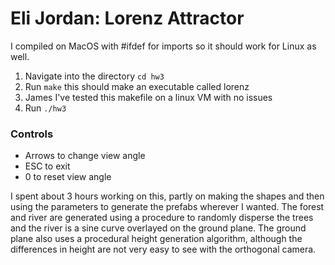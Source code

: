 <h1>Eli Jordan: Lorenz Attractor</h1>
<p>I compiled on MacOS with #ifdef for imports so it should work for Linux as well.</p>
<ol>
<li>Navigate into the directory <code>cd hw3</code></li>
<li>Run <code>make</code> this should make an executable called lorenz</li>
<li>James I've tested this makefile on a linux VM with no issues</li>
<li>Run <code>./hw3</code></li>
</ol>
<h3>Controls</h3>
<ul>
<li>Arrows to change view angle</li>
<li>ESC to exit</li>
<li>0 to reset view angle</li>
</ul>

<p>I spent about 3 hours working on this, partly on making the shapes and then using the parameters to generate the prefabs wherever I wanted. The forest and river are generated using a procedure to randomly disperse the trees and the river is a sine curve overlayed on the ground plane. The ground plane also uses a procedural height generation algorithm, although the differences in height are not very easy to see with the orthogonal camera.</p>